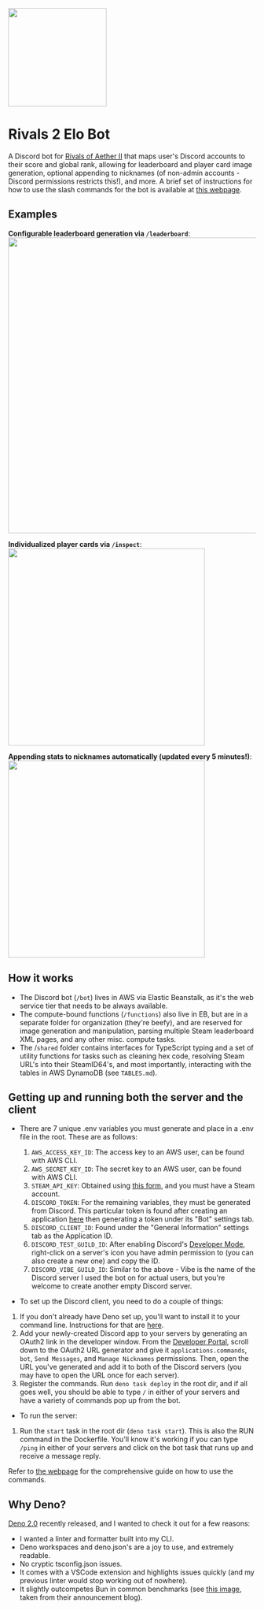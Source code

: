 <img src="https://assets-prd.ignimgs.com/2024/10/22/rivals22-1729622235361.jpg" width="200" />
<br/>

# Rivals 2 Elo Bot

A Discord bot for [Rivals of Aether II](https://store.steampowered.com/app/2217000/Rivals_of_Aether_II/) that maps user's Discord accounts to their
score and global rank, allowing for leaderboard and player card image generation, optional appending to nicknames (of non-admin accounts - Discord permissions restricts this!), and more. A brief set of instructions for how to use the slash commands for the bot is available at [this webpage](https://rivals2-elobot-webpage.vercel.app/).

## Examples

**Configurable leaderboard generation via `/leaderboard`**:
<img src="https://i.imgur.com/gAbF6EF.png" width="600" />

**Individualized player cards via `/inspect`**:
<img src="https://i.imgur.com/HEnFYbj.png" width="400" />

**Appending stats to nicknames automatically (updated every 5 minutes!)**:
<img src="https://i.imgur.com/vCluxlx.png" width="400" />

## How it works

- The Discord bot (`/bot`) lives in AWS via Elastic Beanstalk, as it's the web
  service tier that needs to be always available.
- The compute-bound functions (`/functions`) also live in EB, but are in a separate folder for organization (they're beefy), and are reserved for image generation and manipulation, parsing multiple Steam leaderboard XML pages, and any other misc. compute tasks.
- The /`shared` folder contains interfaces for TypeScript typing and a set of
  utility functions for tasks such as cleaning hex code, resolving Steam URL's
  into their SteamID64's, and most importantly, interacting with the tables in
  AWS DynamoDB (see `TABLES.md`).

## Getting up and running both the server and the client

- There are 7 unique .env variables you must generate and place in a .env file in the root. These are as follows:

  1. `AWS_ACCESS_KEY_ID`: The access key to an AWS user, can be found with AWS CLI.
  2. `AWS_SECRET_KEY_ID`: The secret key to an AWS user, can be found with AWS CLI.
  3. `STEAM_API_KEY`: Obtained using [this form](https://steamcommunity.com/dev), and you must have a Steam account.
  4. `DISCORD_TOKEN`: For the remaining variables, they must be generated from Discord. This particular token is found after creating an application [here](https://discord.com/developers/applications) then generating a token under its "Bot" settings tab.
  5. `DISCORD_CLIENT_ID`: Found under the "General Information" settings tab as the Application ID.
  6. `DISCORD_TEST_GUILD_ID`: After enabling Discord's [Developer Mode](https://www.howtogeek.com/714348/how-to-enable-or-disable-developer-mode-on-discord/), right-click on a server's icon you have admin permission to (you can also create a new one) and copy the ID.
  7. `DISCORD_VIBE_GUILD_ID`: Similar to the above - Vibe is the name of the Discord server I used the bot on for actual users, but you're welcome to create another empty Discord server.

- To set up the Discord client, you need to do a couple of things:

1. If you don't already have Deno set up, you'll want to install it to your command line. Instructions for that are [here](https://docs.deno.com/runtime/).
2. Add your newly-created Discord app to your servers by generating an OAuth2 link in the developer window. From the [Developer Portal](https://discord.com/developers/applications), scroll down to the OAuth2 URL generator and give it `applications.commands`, `bot`, `Send Messages`, and `Manage Nicknames` permissions. Then, open the URL you've generated and add it to both of the Discord servers (you may have to open the URL once for each server).
3. Register the commands. Run `deno task deploy` in the root dir, and if all goes well, you should be able to type `/` in either of your servers and have a variety of commands pop up from the bot.

- To run the server:

1. Run the `start` task in the root dir (`deno task start`). This is also the RUN command in the Dockerfile. You'll know it's working if you can type `/ping` in either of your servers and click on the bot task that runs up and receive a message reply.

Refer to [the webpage](https://rivals2-elobot-webpage.vercel.app/) for the comprehensive guide on how to use the commands.

## Why Deno?

[Deno 2.0](https://deno.com/blog/v2.0) recently released, and I wanted to check it out for a few reasons:

- I wanted a linter and formatter built into my CLI.
- Deno workspaces and deno.json's are a joy to use, and extremely readable.
- No cryptic tsconfig.json issues.
- It comes with a VSCode extension and highlights issues quickly (and my
  previous linter would stop working out of nowhere).
- It slightly outcompetes Bun in common benchmarks (see
  [this image](https://deno.com/blog/v2.0/deno-perf-charts-3x3.png), taken from
  their announcement blog).
